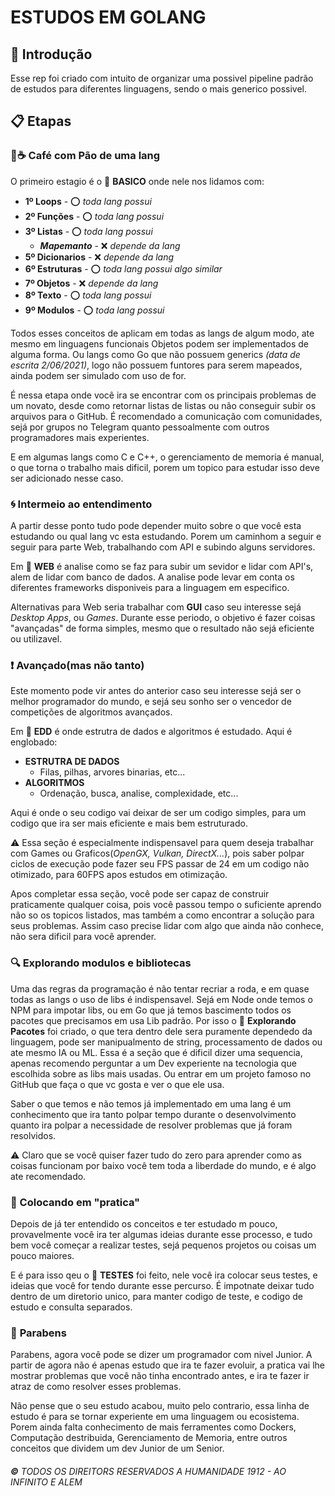 # ESTUDOS EM GOLANG

## 🚀 Introdução
Esse rep foi criado com intuito de organizar uma possivel pipeline padrão de estudos para diferentes linguagens, sendo o mais generico possivel.  

## 📋 Etapas

### :bread::coffee: **Café com Pão de uma lang**
O primeiro estagio é o :file_folder: **BASICO** onde nele nos lidamos com: 

* **1º Loops** -  :o: *toda lang possui*
* **2º Funções** -  :o: *toda lang possui*
* **3º Listas** -  :o: *toda lang possui*
  * ***Mapemanto*** - :x: *depende da lang*
* **5º Dicionarios** - :x: *depende da lang*
* **6º Estruturas** -  :o: *toda lang possui algo similar*
* **7º Objetos** -  :x: *depende da lang*
* **8º Texto** -  :o: *toda lang possui*
* **9º Modulos** -  :o: *toda lang possui*

Todos esses conceitos de aplicam em todas as langs de algum modo, ate mesmo em linguagens funcionais Objetos podem ser implementados de alguma forma. Ou langs como Go que não possuem generics *(data de escrita 2/06/2021)*, logo não possuem funtores para serem mapeados, ainda podem ser simulado com uso de for. 

É nessa etapa onde você ira se encontrar com os principais problemas de um novato, desde como retornar listas de listas ou não conseguir subir os arquivos para o GitHub. É recomendado a comunicação com comunidades, sejá por grupos no Telegram quanto pessoalmente com outros programadores mais experientes.

E em algumas langs como C e C++, o gerenciamento de memoria é manual, o que torna o trabalho mais dificil, porem um topico para estudar isso deve ser adicionado nesse caso.

### :cyclone: **Intermeio ao entendimento**
A partir desse ponto tudo pode depender muito sobre o que você esta estudando ou qual lang vc esta estudando. Porem um caminhom a seguir e seguir para parte Web, trabalhando com API e subindo alguns servidores. 

Em :file_folder: **WEB** é analise como se faz para subir um sevidor e lidar com API's, alem de lidar com banco de dados. A analise pode levar em conta os diferentes frameworks disponiveis para a linguagem em especifico.

Alternativas para Web seria trabalhar com **GUI** caso seu interesse sejá *Desktop Apps*, ou *Games*. Durante esse periodo, o objetivo é fazer coisas "avançadas" de forma simples, mesmo que o resultado não sejá eficiente ou utilizavel.

### :exclamation: **Avançado(mas não tanto)**
Este momento pode vir antes do anterior caso seu interesse sejá ser o melhor programador do mundo, e sejá seu sonho ser o vencedor de competições de algoritmos avançados. 

Em :file_folder: **EDD** é onde estrutra de dados e algoritmos é estudado. Aqui é englobado:
* **ESTRUTRA DE DADOS**
    * Filas, pilhas, arvores binarias, etc...
* **ALGORITMOS**
    * Ordenação, busca, analise, complexidade, etc...

Aqui é onde o seu codigo vai deixar de ser um codigo simples, para um codigo que ira ser mais eficiente e mais bem estruturado. 

:warning: Essa seção é especialmente indispensavel para quem deseja trabalhar com Games ou Graficos(*OpenGX, Vulkan, DirectX...*), pois saber polpar ciclos de execução pode fazer seu FPS passar de 24 em um codigo não otimizado, para 60FPS apos estudos em otimização.

Apos completar essa seção, você pode ser capaz de construir praticamente qualquer coisa, pois você passou tempo o suficiente aprendo não so os topicos listados, mas também a como encontrar a solução para seus problemas. Assim caso precise  lidar com algo que ainda não conhece, não sera dificil para você aprender.

### :mag: **Explorando modulos e bibliotecas**

Uma das regras da programação é não tentar recriar a roda, e em quase todas as langs o uso de libs é indispensavel. Sejá em Node onde temos o NPM para impotar libs, ou em Go que já temos bascimento todos os pacotes que precisamos em usa Lib padrão. Por isso o :file_folder: **Explorando Pacotes** foi criado, o que tera dentro dele sera puramente dependedo da linguagem, pode ser manipualmento de string, processamento de dados ou ate mesmo IA ou ML. Essa é a seção que é dificil dizer uma sequencia, apenas recomendo perguntar a um Dev experiente na tecnologia que escolhida sobre as libs mais usadas. Ou entrar em um projeto famoso no GitHub que faça o que vc gosta e ver o que ele usa.

Saber o que temos e não temos já implementado em uma lang é um conhecimento que ira tanto polpar tempo durante o desenvolvimento quanto ira polpar a necessidade de resolver problemas que já foram resolvidos.

:warning: Claro que se você quiser fazer tudo do zero para aprender como as coisas funcionam por baixo você tem toda a liberdade do mundo, e é algo ate recomendado.

### :game_die: Colocando em "pratica"

Depois de já ter entendido os conceitos e ter estudado m pouco, provavelmente você ira ter algumas ideias durante esse processo, e tudo bem você começar a realizar testes, sejá pequenos projetos ou coisas um pouco maiores.

E é para isso qeu o :file_folder: **TESTES** foi feito, nele você ira colocar seus testes, e ideias que você for tendo durante esse percurso. É impotnate deixar tudo dentro de um diretorio unico, para manter codigo de teste, e codigo de estudo e consulta separados. 

### :tada: **Parabens**
Parabens, agora você pode se dizer um programador com nivel Junior. A partir de agora não é apenas estudo que ira te fazer evoluir, a pratica vai lhe mostrar problemas que você não tinha encontrado antes, e ira te fazer ir atraz de como resolver esses problemas.

Não pense que o seu estudo acabou, muito pelo contrario, essa linha de estudo é para se tornar experiente em uma linguagem ou ecosistema. Porem ainda falta conhecimento de mais ferramentes como Dockers, Computação destribuida, Gerenciamento de Memoria, entre outros conceitos que dividem um dev Junior de um Senior.

###### **&copy;** TODOS OS DIREITORS RESERVADOS A HUMANIDADE 1912 - AO INFINITO E ALEM